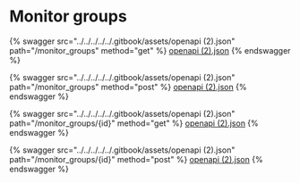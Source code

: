 # Monitor groups

{% swagger src="../../../../../.gitbook/assets/openapi (2).json" path="/monitor_groups" method="get" %}
[openapi (2).json](<../../../../../.gitbook/assets/openapi (2).json>)
{% endswagger %}

{% swagger src="../../../../../.gitbook/assets/openapi (2).json" path="/monitor_groups" method="post" %}
[openapi (2).json](<../../../../../.gitbook/assets/openapi (2).json>)
{% endswagger %}

{% swagger src="../../../../../.gitbook/assets/openapi (2).json" path="/monitor_groups/{id}" method="get" %}
[openapi (2).json](<../../../../../.gitbook/assets/openapi (2).json>)
{% endswagger %}

{% swagger src="../../../../../.gitbook/assets/openapi (2).json" path="/monitor_groups/{id}" method="post" %}
[openapi (2).json](<../../../../../.gitbook/assets/openapi (2).json>)
{% endswagger %}
